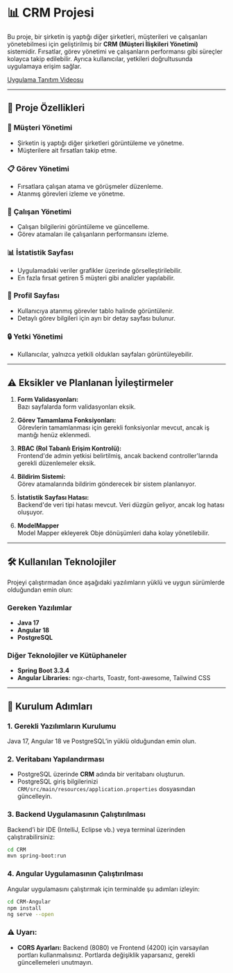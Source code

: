 # 📊 **CRM Projesi**

Bu proje, bir şirketin iş yaptığı diğer şirketleri, müşterileri ve çalışanları yönetebilmesi için geliştirilmiş bir **CRM (Müşteri İlişkileri Yönetimi)** sistemidir. Fırsatlar, görev yönetimi ve çalışanların performansı gibi süreçler kolayca takip edilebilir. Ayrıca kullanıcılar, yetkileri doğrultusunda uygulamaya erişim sağlar.

[Uygulama Tanıtım Videosu](https://youtu.be/TdUD6dezf8Q)

---

## 🚀 **Proje Özellikleri**

### 🏢 **Müşteri Yönetimi**

- Şirketin iş yaptığı diğer şirketleri görüntüleme ve yönetme.
- Müşterilere ait fırsatları takip etme.

### 📋 **Görev Yönetimi**

- Fırsatlara çalışan atama ve görüşmeler düzenleme.
- Atanmış görevleri izleme ve yönetme.

### 👥 **Çalışan Yönetimi**

- Çalışan bilgilerini görüntüleme ve güncelleme.
- Görev atamaları ile çalışanların performansını izleme.

### 📊 **İstatistik Sayfası**

- Uygulamadaki veriler grafikler üzerinde görselleştirilebilir.
- En fazla fırsat getiren 5 müşteri gibi analizler yapılabilir.

### 📝 **Profil Sayfası**

- Kullanıcıya atanmış görevler tablo halinde görüntülenir.
- Detaylı görev bilgileri için ayrı bir detay sayfası bulunur.

### 🔒 **Yetki Yönetimi**

- Kullanıcılar, yalnızca yetkili oldukları sayfaları görüntüleyebilir.

---

## ⚠️ **Eksikler ve Planlanan İyileştirmeler**

1. **Form Validasyonları:**  
   Bazı sayfalarda form validasyonları eksik.

2. **Görev Tamamlama Fonksiyonları:**  
   Görevlerin tamamlanması için gerekli fonksiyonlar mevcut, ancak iş mantığı henüz eklenmedi.

3. **RBAC (Rol Tabanlı Erişim Kontrolü):**  
   Frontend'de admin yetkisi belirtilmiş, ancak backend controller'larında gerekli düzenlemeler eksik.

4. **Bildirim Sistemi:**  
   Görev atamalarında bildirim gönderecek bir sistem planlanıyor.

5. **İstatistik Sayfası Hatası:**  
   Backend'de veri tipi hatası mevcut. Veri düzgün geliyor, ancak log hatası oluşuyor.

6. **ModelMapper**  
   Model Mapper ekleyerek Obje dönüşümleri daha kolay yönetilebilir.

---

## 🛠️ **Kullanılan Teknolojiler**

Projeyi çalıştırmadan önce aşağıdaki yazılımların yüklü ve uygun sürümlerde olduğundan emin olun:

### **Gereken Yazılımlar**

- **Java 17**
- **Angular 18**
- **PostgreSQL**

### **Diğer Teknolojiler ve Kütüphaneler**

- **Spring Boot 3.3.4**
- **Angular Libraries:** ngx-charts, Toastr, font-awesome, Tailwind CSS

---

## 🚀 **Kurulum Adımları**

### **1. Gerekli Yazılımların Kurulumu**

Java 17, Angular 18 ve PostgreSQL’in yüklü olduğundan emin olun.

### **2. Veritabanı Yapılandırması**

- PostgreSQL üzerinde **CRM** adında bir veritabanı oluşturun.
- PostgreSQL giriş bilgilerinizi `CRM/src/main/resources/application.properties` dosyasından güncelleyin.

### **3. Backend Uygulamasının Çalıştırılması**

Backend’i bir IDE (IntelliJ, Eclipse vb.) veya terminal üzerinden çalıştırabilirsiniz:

```bash
cd CRM
mvn spring-boot:run
```

### 4. **Angular Uygulamasının Çalıştırılması**

Angular uygulamasını çalıştırmak için terminalde şu adımları izleyin:

```bash
cd CRM-Angular
npm install
ng serve --open
```

### ⚠️ **Uyarı:**

- **CORS Ayarları:** Backend (8080) ve Frontend (4200) için varsayılan portları kullanmalısınız. Portlarda değişiklik yaparsanız, gerekli güncellemeleri unutmayın.
